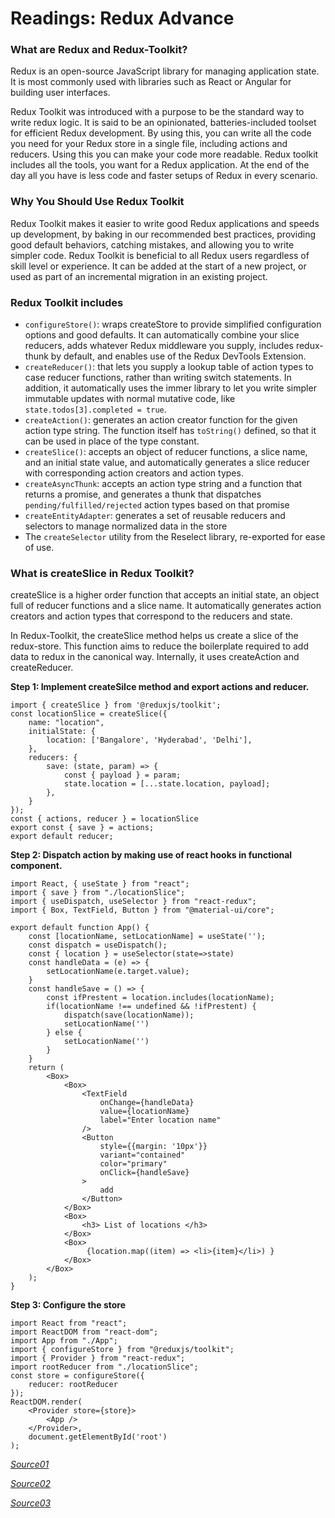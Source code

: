 # Readings: Redux Advance #

### What are Redux and Redux-Toolkit? ###
Redux is an open-source JavaScript library for managing application state. It is most commonly used with libraries such as React or Angular for building user interfaces.

Redux Toolkit was introduced with a purpose to be the standard way to write redux logic. It is said to be an opinionated, batteries-included toolset for efficient Redux development. By using this, you can write all the code you need for your Redux store in a single file, including actions and reducers. Using this you can make your code more readable. Redux toolkit includes all the tools, you want for a Redux application. At the end of the day all you have is less code and faster setups of Redux in every scenario.

### Why You Should Use Redux Toolkit ###
Redux Toolkit makes it easier to write good Redux applications and speeds up development, by baking in our recommended best practices, providing good default behaviors, catching mistakes, and allowing you to write simpler code. Redux Toolkit is beneficial to all Redux users regardless of skill level or experience. It can be added at the start of a new project, or used as part of an incremental migration in an existing project.

### Redux Toolkit includes ###

- `configureStore()`: wraps createStore to provide simplified configuration options and good defaults. It can automatically combine your slice reducers, adds whatever Redux middleware you supply, includes redux-thunk by default, and enables use of the Redux DevTools Extension.
- `createReducer()`: that lets you supply a lookup table of action types to case reducer functions, rather than writing switch statements. In addition, it automatically uses the immer library to let you write simpler immutable updates with normal mutative code, like `state.todos[3].completed = true`.
- `createAction()`: generates an action creator function for the given action type string. The function itself has `toString()` defined, so that it can be used in place of the type constant.
- `createSlice()`: accepts an object of reducer functions, a slice name, and an initial state value, and automatically generates a slice reducer with corresponding action creators and action types.
- `createAsyncThunk`: accepts an action type string and a function that returns a promise, and generates a thunk that dispatches `pending/fulfilled/rejected` action types based on that promise
- `createEntityAdapter`: generates a set of reusable reducers and selectors to manage normalized data in the store
- The `createSelector` utility from the Reselect library, re-exported for ease of use.

### What is createSlice in Redux Toolkit? ###
createSlice is a higher order function that accepts an initial state, an object full of reducer functions and a slice name. It automatically generates action creators and action types that correspond to the reducers and state.

In Redux-Toolkit, the createSlice method helps us create a slice of the redux-store. This function aims to reduce the boilerplate required to add data to redux in the canonical way. Internally, it uses createAction and createReducer.

**Step 1: Implement createSilce method and export actions and reducer.**

```
import { createSlice } from '@reduxjs/toolkit';
const locationSlice = createSlice({
    name: "location",
    initialState: {
        location: ['Bangalore', 'Hyderabad', 'Delhi'],
    },
    reducers: {
        save: (state, param) => {
            const { payload } = param;
            state.location = [...state.location, payload];
        },
    }
});
const { actions, reducer } = locationSlice
export const { save } = actions;
export default reducer;
```

**Step 2: Dispatch action by making use of react hooks in functional component.**

```
import React, { useState } from "react";
import { save } from "./locationSlice";
import { useDispatch, useSelector } from "react-redux";
import { Box, TextField, Button } from "@material-ui/core";

export default function App() {
    const [locationName, setLocationName] = useState('');
    const dispatch = useDispatch();
    const { location } = useSelector(state=>state)
    const handleData = (e) => {
        setLocationName(e.target.value);
    }
    const handleSave = () => {
        const ifPrestent = location.includes(locationName);
        if(locationName !== undefined && !ifPrestent) {
            dispatch(save(locationName));
            setLocationName('')
        } else {
            setLocationName('')
        }
    }
    return (
        <Box>
            <Box>
                <TextField 
                    onChange={handleData} 
                    value={locationName} 
                    label="Enter location name"
                />
                <Button
                    style={{margin: '10px'}}
                    variant="contained"
                    color="primary"
                    onClick={handleSave}
                >
                    add
                </Button>
            </Box>
            <Box>
                <h3> List of locations </h3>
            </Box>
            <Box>
                 {location.map((item) => <li>{item}</li>) }
            </Box>
        </Box>
    );
}
```

**Step 3: Configure the store**

```
import React from "react";
import ReactDOM from "react-dom";
import App from "./App";
import { configureStore } from "@reduxjs/toolkit";
import { Provider } from "react-redux";
import rootReducer from "./locationSlice";
const store = configureStore({
    reducer: rootReducer
});
ReactDOM.render(
    <Provider store={store}>
        <App />
    </Provider>,
    document.getElementById('root')
);
```

*[Source01](https://medium.com/geekculture/understanding-createslice-in-redux-toolkit-reactjs-eca8d20f45d7)*

*[Source02](https://redux.js.org/redux-toolkit/overview)*

*[Source03](https://redux-toolkit.js.org/api/createslice)*
